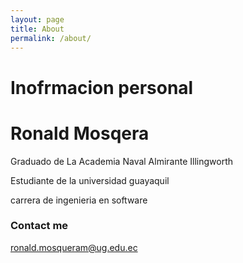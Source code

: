 ```yaml
---
layout: page
title: About
permalink: /about/
---
```


# Inofrmacion personal

# Ronald Mosqera 

Graduado de La Academia Naval Almirante Illingworth

Estudiante de la universidad guayaquil 

carrera de ingenieria en software
### Contact me

[ronald.mosqueram@ug.edu.ec](mailto:ronald.mosqueram@ug.edu.ec)
